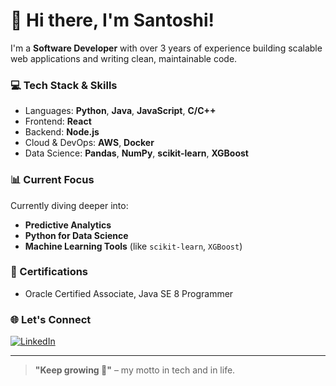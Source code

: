 # 👋 Hi there, I'm Santoshi!

I'm a **Software Developer** with over 3 years of experience building scalable web applications and writing clean, maintainable code.

### 💻 Tech Stack & Skills
- Languages: **Python**, **Java**, **JavaScript**, **C/C++**
- Frontend: **React**
- Backend: **Node.js**
- Cloud & DevOps: **AWS**, **Docker**
- Data Science: **Pandas**, **NumPy**, **scikit-learn**, **XGBoost**

### 📊 Current Focus
Currently diving deeper into:
- **Predictive Analytics**
- **Python for Data Science**
- **Machine Learning Tools** (like `scikit-learn`, `XGBoost`)

### 🏅 Certifications
- Oracle Certified Associate, Java SE 8 Programmer

### 🌐 Let's Connect
[![LinkedIn](https://img.shields.io/badge/LinkedIn-blue?logo=linkedin&logoColor=white)](http://www.linkedin.com/in/reddy-santoshi)

---

> **"Keep growing 🌱"** – my motto in tech and in life.
